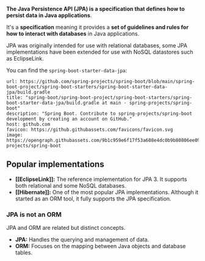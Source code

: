 **The Java Persistence API (JPA) is a specification that defines how to persist data in Java applications**.

It's a **specification** meaning it provides a **set of guidelines and rules for how to interact with databases** in Java applications.

JPA was originally intended for use with relational databases, some JPA implementations have been extended for use with NoSQL datastores such as EclipseLink.

You can find the `spring-boot-starter-data-jpa`:

```cardlink
url: https://github.com/spring-projects/spring-boot/blob/main/spring-boot-project/spring-boot-starters/spring-boot-starter-data-jpa/build.gradle
title: "spring-boot/spring-boot-project/spring-boot-starters/spring-boot-starter-data-jpa/build.gradle at main · spring-projects/spring-boot"
description: "Spring Boot. Contribute to spring-projects/spring-boot development by creating an account on GitHub."
host: github.com
favicon: https://github.githubassets.com/favicons/favicon.svg
image: https://opengraph.githubassets.com/9b1c959e6f17f53a608e4dc0b9b80806ee09b9c798bf4d9a48a2f40941e7ab4a/spring-projects/spring-boot
```

## Popular implementations

- **[[EclipseLink]]:** The reference implementation for JPA 3. It supports both relational and some NoSQL databases.
- **[[Hibernate]]:** One of the most popular JPA implementations. Although it started as an ORM tool, it fully supports the JPA specification.

### JPA is not an ORM

JPA and ORM are related but distinct concepts.

- **JPA:** Handles the querying and management of data.
- **ORM:** Focuses on the mapping between Java objects and database tables.